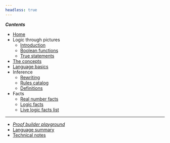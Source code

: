```yaml
---
headless: true
---
```


<!-- Links need trailing "/" to make styling of the link
        to the current page to have the intended effect -->

***Contents***

- [Home](/)
- Logic through pictures
  - [Introduction](/logic-pix-intro/)
  - [Boolean functions](/logic-pix-booleans/)
  - [True statements](/logic-pix-truth/)
- [The concepts](/2-prooftoys-logic-concepts/)
- [Language basics](/language-intro/)
- Inference
  - [Rewriting](/inference/)
  - [Rules catalog](/inference-rules/) 
  - [Definitions](/definitions/)
- Facts
  - [Real number facts](/real-number-facts/)
  - [Logic facts](/logical-axioms-and-theorems/)
  - [Live logic facts list](/logic-facts/)

-------------

- [*Proof builder playground*](/proofbuilder/)
- [Language summary](/language-summary/)
- [Technical notes](/tech-notes/)
